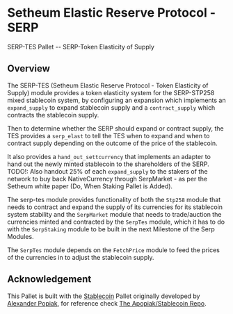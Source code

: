 # Setheum Elastic Reserve Protocol - SERP
SERP-TES Pallet -- SERP-Token Elasticity of Supply

## Overview

 The SERP-TES (Setheum Elastic Reserve Protocol - Token Elasticity of Supply) 
 module provides a token elasticity system for the SERP-STP258 mixed stablecoin system, 
 by configuring an expansion which implements an `expand_supply` to expand stablecoin supply
 and a `contract_supply` which contracts the stablecoin supply.

 Then to determine whether the SERP should expand or contract supply, the TES provides
 a `serp_elast` to tell the TES when to expand and when to contract supply depending on 
 the outcome of the price of the stablecoin.

 It also provides a `hand_out_settcurrency` that implements an adapter to hand out the 
 newly minted stablecoin to the shareholders of the SERP.
 TODO!: Also handout 25% of each `expand_supply` to the stakers of the network to buy back NativeCurrency through SerpMarket - as per the
 Setheum white paper (Do, When Staking Pallet is Added).

 The serp-tes module provides functionality of both the `Stp258` module that needs 
 to contract and expand the supply of its currencies for its stablecoin system stability 
 and the `SerpMarket` module that needs to trade/auction the currencies minted and 
 contracted by the `SerpTes` module, which it has to do with the `SerpStaking` module to be 
 built in the next Milestone of the Serp Modules.
 
 The `SerpTes` module depends on the `FetchPrice` module to feed the prices of the 
 currencies in to adjust the stablecoin supply.

## Acknowledgement

This Pallet is built with the [Stablecoin](https://github.com/apopiak/stablecoin) Pallet originally developed by [Alexander Popiak](https://github.com/apopiak), for reference check [The Apopiak/Stablecoin Repo](https://github.com/apopiak/stablecoin).
